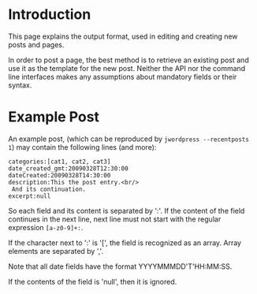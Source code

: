 # Introduction #

This page explains the output format, used in editing and creating new posts and pages.

In order to post a page, the best method is to retrieve an existing post and use it as the template for the new post. Neither the API nor the command line interfaces makes any assumptions about mandatory fields or their syntax.

# Example Post #

An example post, (which can be reproduced by `jwordpress --recentposts 1`) may contain the following lines (and more):

```
categories:[cat1, cat2, cat3]
date_created_gmt:20090328T12:30:00
dateCreated:20090328T14:30:00
description:This the post entry.<br/>
 And its continuation.
excerpt:null
```

So each field and its content is separated by ':'. If the content of the field continues in the next line, next line must not start with the regular expression `[a-z0-9]+:`.

If the character next to ':' is '[', the field is recognized as an array. Array elements are separated by ','.

Note that all date fields have the format YYYYMMMDD'T'HH:MM:SS.

If the contents of the field is 'null', then it is ignored.